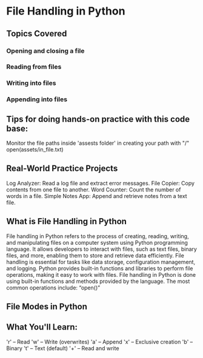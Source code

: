 # File Handling in Python
## Topics Covered
### Opening and closing a file
### Reading from files
### Writing into files
### Appending into files

## Tips for doing hands-on practice with this code base: 
Monitor the file paths inside 'assests folder' in creating your path with "/" open(assets/in_file.txt)

## Real-World Practice Projects
Log Analyzer: Read a log file and extract error messages.
File Copier: Copy contents from one file to another.
Word Counter: Count the number of words in a file.
Simple Notes App: Append and retrieve notes from a text file.

## What is File Handling in Python
File handling in Python refers to the process of creating, reading, writing, and manipulating files on a computer system using Python programming language.
It allows developers to interact with files, such as text files, binary files, and more, enabling them to store and retrieve data efficiently.
File handling is essential for tasks like data storage, configuration management, and logging.
Python provides built-in functions and libraries to perform file operations, making it easy to work with files.
File handling in Python is done using built-in functions and methods provided by the language. The most common operations include: “open()”

## File Modes in Python
## What You'll Learn:
'r' – Read
'w' – Write (overwrites)
'a' – Append
'x' – Exclusive creation
'b' – Binary
't' – Text (default)
'+' – Read and write
